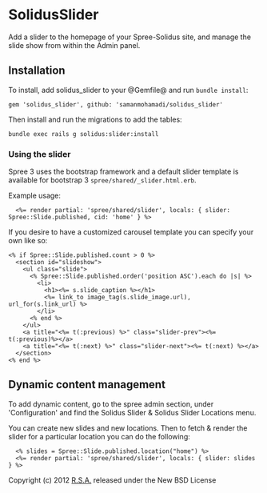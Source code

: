 # SolidusSlider

Add a slider to the homepage of your Spree-Solidus site, and manage the slide show from within the Admin panel.

## Installation

To install, add solidus_slider to your @Gemfile@ and run `bundle install`:

```
gem 'solidus_slider', github: 'samanmohamadi/solidus_slider'
```

Then install and run the migrations to add the tables:
```
bundle exec rails g solidus:slider:install

```

### Using the slider

Spree 3 uses the bootstrap framework and a default slider template is available for bootstrap 3
`spree/shared/_slider.html.erb`.

Example usage:

```erb
  <%= render partial: 'spree/shared/slider', locals: { slider: Spree::Slide.published, cid: 'home' } %>
```

If you desire to have a customized carousel template you can specify your own like so:

```erb
<% if Spree::Slide.published.count > 0 %>
  <section id="slideshow">
    <ul class="slide">
      <% Spree::Slide.published.order('position ASC').each do |s| %>
        <li>
          <h1><%= s.slide_caption %></h1>
          <%= link_to image_tag(s.slide_image.url), url_for(s.link_url) %>
        </li>
      <% end %>
    </ul>
    <a title="<%= t(:previous) %>" class="slider-prev"><%= t(:previous)%></a>
    <a title="<%= t(:next) %>" class="slider-next"><%= t(:next) %></a>
  </section>
<% end %>
```

## Dynamic content management

To add dynamic content, go to the spree admin section, under 'Configuration'
and find the Solidus Slider & Solidus Slider Locations menu.

You can create new slides and new locations. Then to fetch & render the slider for a particular location you can do the following:

```erb
  <% slides = Spree::Slide.published.location("home") %>
  <%= render partial: 'spree/shared/slider', locals: { slider: slides } %>
```

Copyright (c) 2012 [R.S.A.](http://www.rsaweb.com) released under the New BSD License

